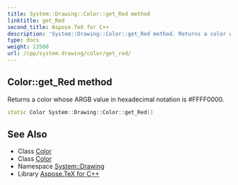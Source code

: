 ```yaml
---
title: System::Drawing::Color::get_Red method
linktitle: get_Red
second_title: Aspose.TeX for C++
description: 'System::Drawing::Color::get_Red method. Returns a color whose ARGB value in hexadecimal notation is #FFFF0000 in C++.'
type: docs
weight: 13500
url: /cpp/system.drawing/color/get_red/
---
```

## Color::get_Red method


Returns a color whose ARGB value in hexadecimal notation is #FFFF0000.

```cpp
static Color System::Drawing::Color::get_Red()
```

## See Also

* Class [Color](../)
* Class [Color](../)
* Namespace [System::Drawing](../../)
* Library [Aspose.TeX for C++](../../../)
